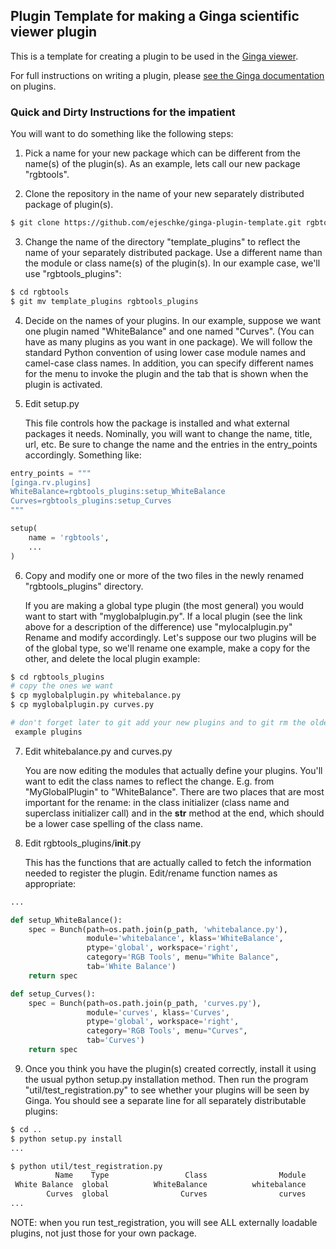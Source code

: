 
## Plugin Template for making a Ginga scientific viewer plugin

This is a template for creating a plugin to be used in the [Ginga
viewer](https://github.com/ejeschke/ginga).

For full instructions on writing a plugin, please [see the Ginga
documentation](http://ginga.readthedocs.io/en/latest/manual/plugins.html)
on plugins.


### Quick and Dirty Instructions for the impatient

You will want to do something like the following steps:

1. Pick a name for your new package which can be different from the name(s)
   of the plugin(s).  As an example, lets call our new package "rgbtools".

2. Clone the repository in the name of your new separately distributed
   package of plugin(s).

```bash
$ git clone https://github.com/ejeschke/ginga-plugin-template.git rgbtools
```

3. Change the name of the directory "template_plugins" to reflect the name
   of your separately distributed package. Use a different name than the
   module or class name(s) of the plugin(s).  In our example case, we'll
   use "rgbtools_plugins":

```bash
$ cd rgbtools
$ git mv template_plugins rgbtools_plugins
```

4. Decide on the names of your plugins.  In our example, suppose we want
   one plugin named "WhiteBalance" and one named "Curves".  (You can have
   as many plugins as you want in one package).  We will follow the standard
   Python convention of using lower case module names and camel-case class
   names.  In addition, you can specify different names for the menu to
   invoke the plugin and the tab that is shown when the plugin is activated.

5. Edit setup.py

   This file controls how the package is installed and what external
   packages it needs.  Nominally, you will want to change the name, title,
   url, etc. Be sure to change the name and the entries in the entry_points
   accordingly.  Something like:

```python
entry_points = """
[ginga.rv.plugins]
WhiteBalance=rgbtools_plugins:setup_WhiteBalance
Curves=rgbtools_plugins:setup_Curves
"""

setup(
    name = 'rgbtools',
    ...
)
```

6. Copy and modify one or more of the two files in the newly renamed 
   "rgbtools_plugins" directory.

   If you are making a global type plugin (the most general) you would
   want to start with "myglobalplugin.py".  If a local plugin (see the
   link above for a description of the difference) use "mylocalplugin.py"
   Rename and modify accordingly.  Let's suppose our two plugins will be
   of the global type, so we'll rename one example, make a copy for the
   other, and delete the local plugin example:

```bash
$ cd rgbtools_plugins
# copy the ones we want
$ cp myglobalplugin.py whitebalance.py
$ cp myglobalplugin.py curves.py

# don't forget later to git add your new plugins and to git rm the older
 example plugins
```

7. Edit whitebalance.py and curves.py

   You are now editing the modules that actually define your plugins.
   You'll want to edit the class names to reflect the change.  E.g.
   from "MyGlobalPlugin" to "WhiteBalance".  There are two places that
   are most important for the rename: in the class initializer (class name
   and superclass initializer call) and in the __str__ method at the end,
   which should be a lower case spelling of the class name.

8. Edit rgbtools_plugins/__init__.py

   This has the functions that are actually called to fetch the information
   needed to register the plugin.  Edit/rename function names as appropriate:

```python
...

def setup_WhiteBalance():
    spec = Bunch(path=os.path.join(p_path, 'whitebalance.py'),
                 module='whitebalance', klass='WhiteBalance',
                 ptype='global', workspace='right',
                 category='RGB Tools', menu="White Balance",
                 tab='White Balance')
    return spec

def setup_Curves():
    spec = Bunch(path=os.path.join(p_path, 'curves.py'),
                 module='curves', klass='Curves',
                 ptype='global', workspace='right',
                 category='RGB Tools', menu="Curves",
                 tab='Curves')
    return spec
```

9. Once you think you have the plugin(s) created correctly, install it using
   the usual python setup.py installation method.  Then run the program
   "util/test_registration.py" to see whether your plugins will be seen by
   Ginga.  You should see a separate line for all separately distributable
   plugins:

```bash
$ cd ..
$ python setup.py install
...

$ python util/test_registration.py
          Name    Type                 Class                Module
 White Balance  global          WhiteBalance          whitebalance
        Curves  global                Curves                curves
...
```

NOTE: when you run test_registration, you will see ALL externally loadable
plugins, not just those for your own package.
